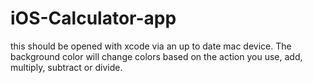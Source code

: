 # iOS-Calculator-app

this should be opened with xcode via an up to date mac device. The background color will change colors based on the action you use, add, multiply, subtract  or divide.
